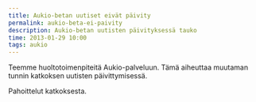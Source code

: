 ```yaml
---
title: Aukio-betan uutiset eivät päivity
permalink: aukio-beta-ei-paivity
description: Aukio-betan uutisten päivityksessä tauko
time: 2013-01-29 10:00
tags: aukio
---
```


Teemme huoltotoimenpiteitä Aukio-palveluun. Tämä aiheuttaa muutaman tunnin katkoksen uutisten päivittymisessä.

Pahoittelut katkoksesta.